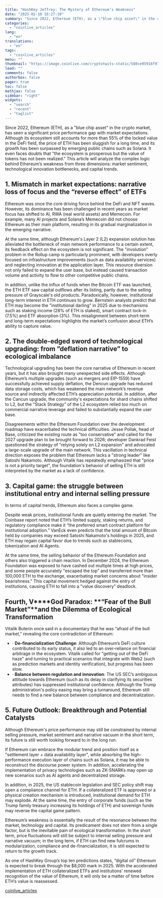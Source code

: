 ```yaml
---
title: "HashKey Jeffrey: The Mystery of Ethereum’s Weakness"
date: "2025-02-10 16:27:10"
summary: "Since 2022, Ethereum (ETH), as a \"blue chip asset\" in the crypto market, has seen a significant price performance gap with market expectations. Although its ecosystem still accounts for more than 55% of the locked value in the DeFi field, the price of ETH has been sluggish for a long..."
categories:
  - "coinlive_articles"
lang:
  - "en"
translations:
  - "en"
tags:
  - "coinlive_articles"
menu: ""
thumbnail: "https://image.coinlive.com/cryptotwits-static/588ce95916f972d1376846601afaaa5c.jpg"
lead: ""
comments: false
authorbox: false
pager: true
toc: false
mathjax: false
sidebar: "right"
widgets:
  - "search"
  - "recent"
  - "taglist"
---
```


Since 2022, Ethereum (ETH), as a "blue chip asset" in the crypto market, has seen a significant price performance gap with market expectations. Although its ecosystem still accounts for more than 55% of the locked value in the DeFi field, the price of ETH has been sluggish for a long time, and its growth has been surpassed by emerging public chains such as Solana. It even faces doubts that "the ecosystem is prosperous but the value of tokens has not been realized." This article will analyze the complex logic behind Ethereum’s weakness from three dimensions: market sentiment, technological innovation bottlenecks, and capital trends.

**1. Mismatch in market expectations: narrative loss of focus and the “reverse effect” of ETFs**
------------------------------------------------------------------------------------------------

Ethereum was once the core driving force behind the DeFi and NFT waves. However, its dominance has been challenged in recent years as market focus has shifted to AI, RWA (real world assets) and Memecoin. For example, many AI projects and Solana’s Memecoin did not choose Ethereum as their main platform, resulting in its gradual marginalization in the emerging narrative.

At the same time, although Ethereum's Layer 2 (L2) expansion solution has alleviated the bottleneck of main network performance to a certain extent, its feedback effect on the ecosystem is not significant. The "involution" problem in the Rollup camp is particularly prominent, with developers overly focused on infrastructure improvements (such as data availability services) and neglecting innovation at the application layer. This resource diversion not only failed to expand the user base, but instead caused transaction volume and activity to flow to other competitive public chains.

In addition, unlike the influx of funds when the Bitcoin ETF was launched, the ETH ETF saw capital outflows after its listing, partly due to the selling pressure of Grayscale's old products. Paradoxically, however, institutional long-term interest in ETH continues to grow. Bernstein analysts predict that ETH may become the "institutional darling" in 2025 due to mechanisms such as staking income (28% of ETH is staked), smart contract lock-in (7.5%) and ETF absorption (3%). This misalignment between short-term and long-term expectations highlights the market’s confusion about ETH’s ability to capture value.

**2. The double-edged sword of technological upgrading: from ”deflation narrative” to ecological imbalance**
------------------------------------------------------------------------------------------------------------

Technological upgrading has been the core narrative of Ethereum in recent years, but it has also brought many unexpected side effects. Although Ethereum’s multiple upgrades (such as mergers and EIP-1559) have successfully achieved supply deflation, the Dencun upgrade has reduced data storage costs, which has weakened the main network’s revenue source and indirectly affected ETH’s appreciation potential. In addition, after the Cancun upgrade, the community's expectations for shard chains shifted to L2, but the "Stack Strategy" of the L2 ecosystem relied too much on commercial narrative leverage and failed to substantially expand the user base.

Disagreements within the Ethereum Foundation over the development roadmap have exacerbated the technical difficulties. Jesse Pollak, head of Base, criticized the existing route as "too conservative" and called for the 2027 upgrade plan to be brought forward to 2026; developer Dankrad Feist questioned the strategy of "relying solely on L2 expansion" and advocated a large-scale upgrade of the main network. This vacillation in technical direction exposes the problem that Ethereum lacks a "strong leader" like Satoshi Nakamoto. Although Vitalik has repeatedly emphasized that "price is not a priority target", the foundation's behavior of selling ETH is still interpreted by the market as a lack of confidence.

**3. Capital game: the struggle between institutional entry and internal selling pressure**
-------------------------------------------------------------------------------------------

In terms of capital trends, Ethereum also faces a complex game.

Despite weak prices, institutional funds are quietly entering the market. The Coinbase report noted that ETH’s limited supply, staking returns, and regulatory compliance make it “the preferred smart contract platform for institutional adoption.” VanEck even predicts that the total amount of Bitcoin held by companies may exceed Satoshi Nakamoto's holdings in 2025, and ETH may regain capital favor due to trends such as stablecoins, tokenization and AI Agents.

At the same time, the selling behavior of the Ethereum Foundation and others also triggered a chain reaction. In December 2024, the Ethereum Foundation was exposed to have cashed out multiple times at high prices, and some people accurately "escaped the top" and transferred more than 100,000 ETH to the exchange, exacerbating market concerns about "insider bearishness." This capital movement hedged against the entry of institutions, causing ETH to fall into a "value discovery" deadlock.

**Fourth,** **V****God Paradox:** **“****Fear of the Bull Market****”****and the Dilemma of Ecological Transformation**
-----------------------------------------------------------------------------------------------------------------------

Vitalik Buterin once said in a documentary that he was “afraid of the bull market,” revealing the core contradiction of Ethereum:

* · **De-financialization Challenge**: Although Ethereum’s DeFi culture contributed to its early status, it also led to an over-reliance on financial arbitrage in the ecosystem. Vitalik called for "getting out of the DeFi haze" and turning to practical scenarios that integrate with Web2 (such as prediction markets and identity verification), but progress has been slow.
* · **Balance between regulation and innovation**: The US SEC’s ambiguous attitude towards Ethereum (such as its delay in clarifying its securities attributes) has suppressed institutional confidence. Although the Trump administration's policy easing may bring a turnaround, Ethereum still needs to find a new balance between compliance and decentralization.

**5. Future Outlook: Breakthrough and Potential Catalysts**
-----------------------------------------------------------

Although Ethereum's price performance may still be constrained by internal selling pressure, market sentiment and narrative vacuum in the short term, its future is still worth looking forward to in the long run.

If Ethereum can embrace the modular trend and position itself as a "settlement layer + data availability layer", while absorbing the high-performance execution layer of chains such as Solana, it may be able to reconstruct the discourse power system. In addition, accelerating the implementation of privacy technologies such as ZK-SNARKs may open up new scenarios such as AI agents and decentralized storage.

In addition, in 2025, the US stablecoin legislation and SEC policy shift may open a compliance channel for ETH. If a collateralized ETF is approved or a physical creation mechanism is introduced, institutional demand for ETH may explode. At the same time, the entry of corporate funds (such as the Trump family treasury increasing its holdings of ETH) and sovereign funds may reverse the capital game pattern.

Ethereum’s weakness is essentially the result of the resonance between the market, technology and capital. Its predicament does not stem from a single factor, but is the inevitable pain of ecological transformation. In the short term, price fluctuations will still be subject to internal selling pressure and narrative vacuum; in the long term, if ETH can find new fulcrums in modularization, compliance and de-financialization, it is still expected to return to the growth track.

As one of HashKey Group’s top ten predictions states, “digital oil” Ethereum is expected to break through the $8,000 mark in 2025. With the accelerated implementation of ETH collateralized ETFs and institutions’ renewed recognition of the value of Ethereum, it will only be a matter of time before ETH’s value is reassessed.

[coinlive_articles](https://www.coinlive.com/news/hashkey-jeffrey-the-mystery-of-ethereum-s-weakness)
